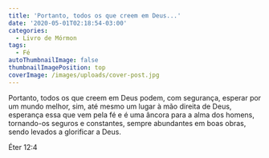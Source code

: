 ```yaml
---
title: 'Portanto, todos os que creem em Deus...'
date: '2020-05-01T02:18:54-03:00'
categories:
  - Livro de Mórmon
tags:
  - Fé
autoThumbnailImage: false
thumbnailImagePosition: top
coverImage: /images/uploads/cover-post.jpg
---
```

Portanto, todos os que creem em Deus podem, com segurança, esperar por um mundo melhor, sim, até mesmo um lugar à mão direita de Deus, esperança essa que vem pela fé e é uma âncora para a alma dos homens, tornando-os seguros e constantes, sempre abundantes em boas obras, sendo levados a glorificar a Deus.

Éter 12:4
